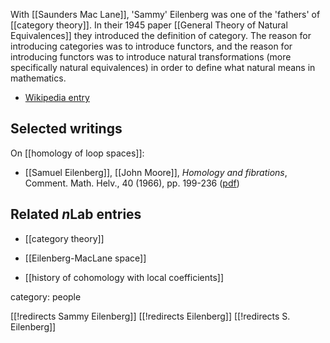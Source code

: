 With [[Saunders Mac Lane]], 'Sammy' Eilenberg was one of the 'fathers' of [[category theory]]. In their 1945 paper [[General Theory of Natural Equivalences]] they introduced the definition of category. 
The reason for introducing categories was to introduce functors, and the reason for introducing functors was to introduce natural transformations (more specifically natural equivalences) in order to define what natural means in mathematics.

* [Wikipedia entry](http://en.wikipedia.org/wiki/Samuel_Eilenberg)

## Selected writings

On [[homology of loop spaces]]:

* [[Samuel Eilenberg]], [[John Moore]], _Homology and fibrations_, Comment. Math. Helv., 40 (1966), pp. 199-236 ([pdf](https://www.maths.ed.ac.uk/~v1ranick/papers/eilemoor.pdf))


## Related $n$Lab entries

* [[category theory]]

* [[Eilenberg-MacLane space]]

* [[history of cohomology with local coefficients]]


category: people

[[!redirects Sammy Eilenberg]]
[[!redirects Eilenberg]]
[[!redirects S. Eilenberg]]